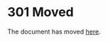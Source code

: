 <HTML><HEAD><meta http-equiv="content-type" content="text/html;charset=utf-8">
<TITLE>301 Moved</TITLE></HEAD><BODY>
<H1>301 Moved</H1>
The document has moved
<A HREF="https://github.com/SuperManito/LinuxMirrors/raw/main/ChangeMirrors.sh">here</A>.
</BODY></HTML>
